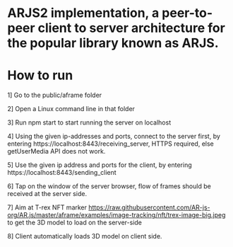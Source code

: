 # ARJS2 implementation, a peer-to-peer client to server architecture for the popular library known as ARJS.

# How to run

1] Go to the public/aframe folder

2] Open a Linux command line in that folder

3] Run npm start to start running the server on localhost

4] Using the given ip-addresses and ports, connect to the server first, by entering https://localhost:8443/receiving_server, HTTPS required, else getUserMedia API does not work.

5] Use the given ip address and ports for the client, by entering https://localhost:8443/sending_client

6] Tap on the window of the server browser, flow of frames should be received at the server side.

7] Aim at T-rex NFT marker https://raw.githubusercontent.com/AR-js-org/AR.js/master/aframe/examples/image-tracking/nft/trex-image-big.jpeg to get the 3D model to load on the server-side

8] Client automatically loads 3D model on client side.
